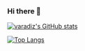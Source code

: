 ### Hi there 👋

[![varadiz's GitHub stats](https://github-readme-stats-varadiz.vercel.app/api?username=varadiz&show_icons=true&theme=radical&)](https://github.com/varadiz/github-readme-stats)

[![Top Langs](https://github-readme-stats-varadiz.vercel.app/api/top-langs/?username=varadiz)](https://github.com/varadiz/github-readme-stats)


<!--
**varadiz/varadiz** is a ✨ _special_ ✨ repository because its `README.md` (this file) appears on your GitHub profile.

Here are some ideas to get you started:

- 🔭 I’m currently working on ...
- 🌱 I’m currently learning ...
- 👯 I’m looking to collaborate on ...
- 🤔 I’m looking for help with ...
- 💬 Ask me about ...
- 📫 How to reach me: ...
- 😄 Pronouns: ...
- ⚡ Fun fact: ...
-->
